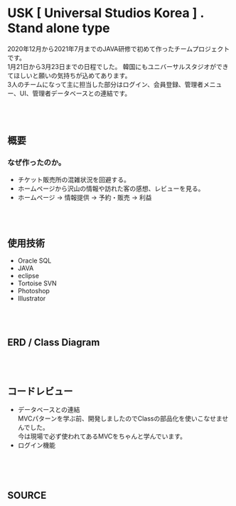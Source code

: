 USK [ Universal Studios Korea ] . Stand alone type
===================================================
2020年12月から2021年7月までのJAVA研修で初めて作ったチームプロジェクトです。  
1月21日から3月23日までの日程でした。
韓国にもユニバーサルスタジオができてほしいと願いの気持ちが込めてあります。  
3人のチームになって主に担当した部分はログイン、会員登録、管理者メニュー、UI、管理者データベースとの連結です。  
<br/>  
<br/>  
                      
概要
----
### なぜ作ったのか。
* チケット販売所の混雑状況を回避する。
* ホームページから沢山の情報や訪れた客の感想、レビューを見る。
* ホームページ  ->  情報提供  ->  予約・販売  ->  利益  
<br/>  
<br/>  

使用技術
--------
* Oracle SQL
* JAVA
* eclipse
* Tortoise SVN
* Photoshop
* Illustrator  
<br/>  
<br/>  

ERD / Class Diagram
-------------------

<br/>  
<br/>  

コードレビュー
--------------
* データベースとの連結  
  MVCパターンを学ぶ前、開発しましたのでClassの部品化を使いこなせませんでした。  
  今は現場で必ず使われてあるMVCをちゃんと学んでいます。 
* ログイン機能
```java

```
<br/>  
<br/>  

SOURCE
------

<br/>  
<br/>  

